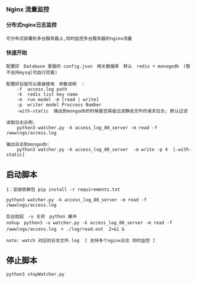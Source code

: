 ### Nginx 流量监控


#### 分布式nginx日志监控
    可分布式部署到多台服务器上,同时监控多台服务器的nginx流量 
    
#### 快速开始
    
    配置好　Database 里面的 config.json　相关数据库　默认　redis + monogodb　(暂不支持mysql可自行完善)
    
    配置好后就可以直接使用　参数说明  : 
        -f  access.log path
        -k  redis list key name  
        -m  run model -m [read | write]  
        -p  writer model Proccess Number 
        -with-static  输出到mongodb的时候是否保留过滤静态文件的请求日志; 默认过滤
    
    读取日志示例:
        python3 watcher.py -k access_log_80_server -m read -f /wwwlogs/access.log
    
    输出日志到mongodb:
        python3 watcher.py -k access_log_80_server  -m write -p 4  [-with-static]



## 启动脚本 
    
    1：安装依赖包 pip install -r requirements.txt
    
    python3 watcher.py -k access_log_80_server -m read -f /wwwlogs/access.log
    
    后台挂起　-u 关闭　python 缓冲
    nohup　python3 -u watcher.py -k access_log_80_server -m read -f /wwwlogs/access.log　> ./log/read.out  2>&1 &
         
    note: watch 对应的日志文件.log  [ 支持多个nginx日志 同时监控 ]

## 停止脚本

    python3 stopWatcher.py
